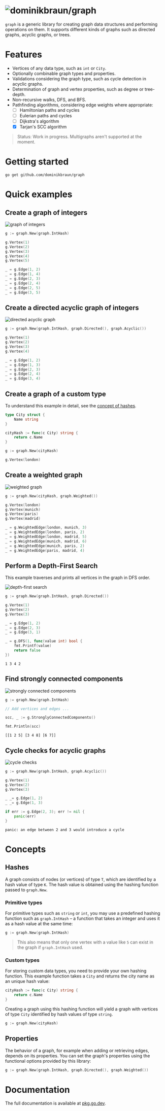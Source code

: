 # ![dominikbraun/graph](img/logo.svg)

`graph` is a generic library for creating graph data structures and performing operations on them.
It supports different kinds of graphs such as directed graphs, acyclic graphs, or trees.

# Features

* Vertices of any data type, such as `int` or `City`.
* Optionally combinable graph types and properties.
* Validations considering the graph type, such as cycle detection in acyclic graphs.
* Determination of graph and vertex properties, such as degree or tree-depth.
* Non-recursive walks, DFS, and BFS.
* Pathfinding algorithms, considering edge weights where appropriate:
  * [ ] Hamiltonian paths and cycles
  * [ ] Eulerian paths and cycles
  * [ ] Dijkstra's algorithm
  * [x] Tarjan's SCC algorithm

> Status: Work in progress. Multigraphs aren't supported at the moment.

# Getting started

```
go get github.com/dominikbraun/graph
```

# Quick examples

## Create a graph of integers

![graph of integers](img/simple.svg)

```go
g := graph.New(graph.IntHash)

g.Vertex(1)
g.Vertex(2)
g.Vertex(3)
g.Vertex(4)
g.Vertex(5)

_ = g.Edge(1, 2)
_ = g.Edge(1, 4)
_ = g.Edge(2, 3)
_ = g.Edge(2, 4)
_ = g.Edge(2, 5)
_ = g.Edge(3, 5)
```

## Create a directed acyclic graph of integers

![directed acyclic graph](img/dag.svg)

```go
g := graph.New(graph.IntHash, graph.Directed(), graph.Acyclic())

g.Vertex(1)
g.Vertex(2)
g.Vertex(3)
g.Vertex(4)

_ = g.Edge(1, 2)
_ = g.Edge(1, 3)
_ = g.Edge(2, 3)
_ = g.Edge(2, 4)
_ = g.Edge(3, 4)
```

## Create a graph of a custom type

To understand this example in detail, see the [concept of hashes](#hashes).

```go
type City struct {
    Name string
}

cityHash := func(c City) string {
    return c.Name
}

g := graph.New(cityHash)

g.Vertex(london)
```

## Create a weighted graph

![weighted graph](img/cities.svg)

```go
g := graph.New(cityHash, graph.Weighted())

g.Vertex(london)
g.Vertex(munich)
g.Vertex(paris)
g.Vertex(madrid)

_ = g.WeightedEdge(london, munich, 3)
_ = g.WeightedEdge(london, paris, 2)
_ = g.WeightedEdge(london, madrid, 5)
_ = g.WeightedEdge(munich, madrid, 6)
_ = g.WeightedEdge(munich, paris, 2)
_ = g.WeightedEdge(paris, madrid, 4)
```

## Perform a Depth-First Search

This example traverses and prints all vertices in the graph in DFS order.

![depth-first search](img/dfs.svg)

```go
g := graph.New(graph.IntHash, graph.Directed())

g.Vertex(1)
g.Vertex(2)
g.Vertex(3)

_ = g.Edge(1, 2)
_ = g.Edge(2, 3)
_ = g.Edge(3, 1)

_ = g.DFS(1, func(value int) bool {
    fmt.Printf(value)
    return false
})
```

```
1 3 4 2
```

## Find strongly connected components

![strongly connected components](img/scc.svg)

```go
g := graph.New(graph.IntHash)

// Add vertices and edges ...

scc, _ := g.StronglyConnectedComponents()

fmt.Println(scc)
```

```
[[1 2 5] [3 4 8] [6 7]]
```

## Cycle checks for acyclic graphs

![cycle checks](img/cycles.svg)

```go
g := graph.New(graph.IntHash, graph.Acyclic())

g.Vertex(1)
g.Vertex(2)
g.Vertex(3)

_ _= g.Edge(1, 2)
_ _= g.Edge(1, 3)

if err := g.Edge(2, 3); err != nil {
    panic(err)
}
```

```
panic: an edge between 2 and 3 would introduce a cycle
```

# Concepts

## Hashes

A graph consists of nodes (or vertices) of type `T`, which are identified by a hash value of type
`K`. The hash value is obtained using the hashing function passed to `graph.New`.

### Primitive types

For primitive types such as `string` or `int`, you may use a predefined hashing function such as
`graph.IntHash` – a function that takes an integer and uses it as a hash value at the same time:

```go
g := graph.New(graph.IntHash)
```

> This also means that only one vertex with a value like `5` can exist in the graph if
> `graph.IntHash` used.

### Custom types

For storing custom data types, you need to provide your own hashing function. This example function
takes a `City` and returns the city name as an unique hash value:

```go
cityHash := func(c City) string {
    return c.Name
}
```

Creating a graph using this hashing function will yield a graph with vertices of type `City`
identified by hash values of type `string`.

```go
g := graph.New(cityHash)
```

## Properties

The behavior of a graph, for example when adding or retrieving edges, depends on its properties.
You can set the graph's properties using the functional options provided by this library:

```go
g := graph.New(graph.IntHash, graph.Directed(), graph.Weighted())
```

# Documentation

The full documentation is available at [pkg.go.dev](https://pkg.go.dev/github.com/dominikbraun/graph).
